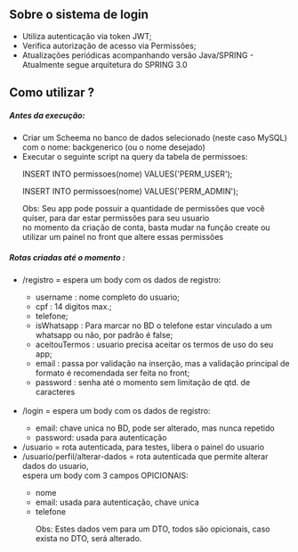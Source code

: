 
<h2>Sobre o sistema de login</h2>

<ul>
    <li>Utiliza autenticação via token JWT;</li>
    <li>Verifica autorização de acesso via Permissões;</li>
    <li>Atualizações periódicas acompanhando versão Java/SPRING - Atualmente segue arquitetura do SPRING 3.0</li>
</ul>

<h2>Como utilizar ? </h2>

<h5>Antes da execução:</h5>
    <ul>
        <li> Criar um Scheema no banco de dados selecionado (neste caso MySQL) com o nome: backgenerico (ou o nome desejado)</li>
        <li>Executar o seguinte script na query da tabela de permissoes:</li>
                <p>INSERT INTO permissoes(nome) VALUES('PERM_USER');</p>
                <p>INSERT INTO permissoes(nome) VALUES('PERM_ADMIN');</p>
        <p>Obs: Seu app pode possuir a quantidade de permissões que você quiser, para dar estar permissões para seu usuario <br> no momento da criação de conta, basta mudar na função create ou utilizar um painel no front que altere essas permissões</p>
    </ul>

<h5>Rotas criadas até o momento :</h5>
    <ul>
        <li>/registro = espera um body<JSON> com os dados de registro:</li>
            <ul>
                <li>username : nome completo do usuario;</li>
                <li>cpf : 14 digitos max.;</li>
                <li>telefone;</li>
                <li>isWhatsapp : Para marcar no BD o telefone estar vinculado a um whatsapp ou não, por padrão é false;</li>
                <li>aceitouTermos : usuario precisa aceitar os termos de uso do seu app;</li>
                <li>email : passa por validação na inserção, mas a validação principal de formato é recomendada ser feita no front;</li>
                <li>password : senha até o momento sem limitação de qtd. de caracteres</li>
            </ul>
        <br>
        <li>/login = espera um body<JSON> com os dados de registro:</li>
            <ul>
                <li>email: chave unica no BD, pode ser alterado, mas nunca repetido</li>
                <li>password: usada para autenticação</li>
            </ul>
        <li>/usuario = rota autenticada, para testes, libera o painel do usuario</li>
        <li>/usuario/perfil/alterar-dados = rota autenticada que permite alterar dados do usuario, <br> espera um body<JSON> com 3 campos OPICIONAIS:</li>
            <ul>
                <li>nome</li>
                <li>email: usada para autenticação, chave unica</li>
                <li>telefone</li>
                <p>Obs: Estes dados vem para um DTO, todos são opicionais, caso exista no DTO, será alterado.</p>
            </ul>
    </ul>
